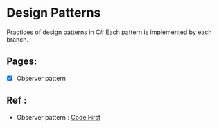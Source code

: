 # Design Patterns

Practices of design patterns in C#
Each pattern is implemented by each branch.


## Pages:

- [x] Observer pattern

## Ref :

* Observer pattern : [Code First](https://www.youtube.com/watch?v=oVAFvyICmbw&t=3s)
